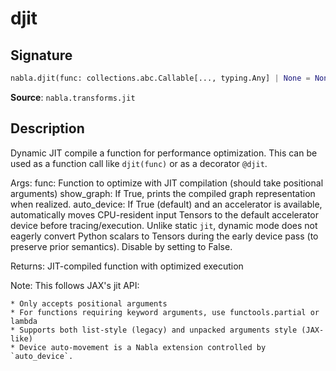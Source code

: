 # djit

## Signature

```python
nabla.djit(func: collections.abc.Callable[..., typing.Any] | None = None, show_graph: bool = False, auto_device: bool = True) -> collections.abc.Callable[..., typing.Any]
```

**Source**: `nabla.transforms.jit`

## Description

Dynamic JIT compile a function for performance optimization.
This can be used as a function call like `djit(func)` or as a decorator `@djit`.

Args:
    func: Function to optimize with JIT compilation (should take positional arguments)
    show_graph: If True, prints the compiled graph representation when realized.
    auto_device: If True (default) and an accelerator is available, automatically moves CPU-resident input Tensors
        to the default accelerator device before tracing/execution. Unlike static `jit`, dynamic mode does not
        eagerly convert Python scalars to Tensors during the early device pass (to preserve prior semantics).
        Disable by setting to False.

Returns:
    JIT-compiled function with optimized execution

Note:
    This follows JAX's jit API:

    * Only accepts positional arguments
    * For functions requiring keyword arguments, use functools.partial or lambda
    * Supports both list-style (legacy) and unpacked arguments style (JAX-like)
    * Device auto-movement is a Nabla extension controlled by `auto_device`.
